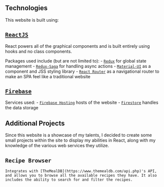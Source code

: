 
## Technologies

This website is built using:

## [`ReactJS`](https://reactjs.org)

React powers all of the graphical components and is built entirely using hooks and no class components.

Packages used include (but are not limited to):
    - [`Redux`](https://redux.js.org) for global state management
    - [`Redux-Saga`](https://redux-saga.js.org) for handling async actions
    - [`Material-UI`](https://material-ui.com) as a component and JSS styling library
    - [`React Router`](https://reactrouter.com) as a navigational router to make an SPA feel like a traditional website

## [`Firebase`](https://firebase.google.com)

Services used:
    - [`Firebase Hosting`](https://firebase.google.com/docs/hosting) hosts of the website
    - [`Firestore`](https://firebase.google.com/docs/firestore) handles the data storage

## Additional Projects

Since this website is a showcase of my talents, I decided to create some small projects within the site to display my abilities in React, along with my knowledge of the various web services they utilize.

## `Recipe Browser`

    Integrates with [TheMealDB](https://www.themealdb.com/api.php)'s API, and allows you to browse all the available recipes they have. It also includes the ability to search for and filter the recipes.


